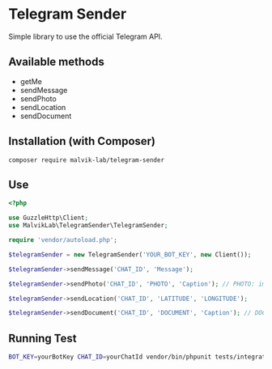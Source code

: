 # Telegram Sender

Simple library to use the official Telegram API.

## Available methods
- getMe
- sendMessage
- sendPhoto
- sendLocation
- sendDocument

## Installation (with Composer)
```
composer require malvik-lab/telegram-sender
```

## Use
```php
<?php

use GuzzleHttp\Client;
use MalvikLab\TelegramSender\TelegramSender;

require 'vendor/autoload.php';

$telegramSender = new TelegramSender('YOUR_BOT_KEY', new Client());

$telegramSender->sendMessage('CHAT_ID', 'Message');

$telegramSender->sendPhoto('CHAT_ID', 'PHOTO', 'Caption'); // PHOTO: image path or external url

$telegramSender->sendLocation('CHAT_ID', 'LATITUDE', 'LONGITUDE');

$telegramSender->sendDocument('CHAT_ID', 'DOCUMENT', 'Caption'); // DOCUMENT: document path or external url
```

## Running Test
```sh
BOT_KEY=yourBotKey CHAT_ID=yourChatId vendor/bin/phpunit tests/integration --testdox
```

